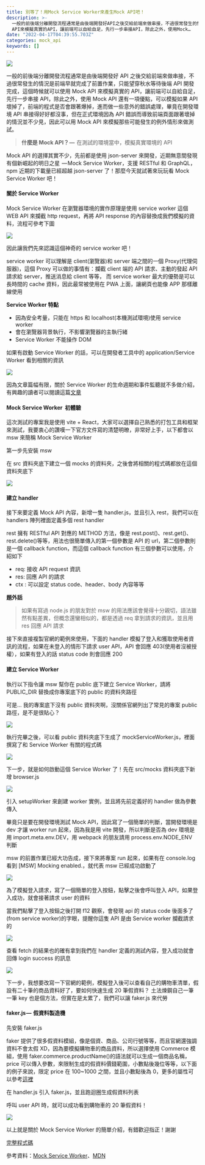 ```yaml
---
title: 別等了！用Mock Service Worker來產生Mock API吧！
description: >-
  一般的前後端分離開發流程通常是由後端開發好API之後交給前端來做串接，不過很常發生的情況是前端早就完成了前置作業，只能望穿秋水等待後端API開發完成，這個時候就可以使用Mock
  API來模擬真實的API，讓前端可以自給自足，先行一步串接API，除此之外，使用Mock…
date: "2022-04-17T04:39:55.703Z"
categories: mock_api
keywords: []
---
```


![](/img/1__kalnHosFvOQaoWouz3ZYcA.jpeg)

一般的前後端分離開發流程通常是由後端開發好 API 之後交給前端來做串接，不過很常發生的情況是前端早就完成了前置作業，只能望穿秋水等待後端 API 開發完成，這個時候就可以使用 Mock API 來模擬真實的 API，讓前端可以自給自足，先行一步串接 API，除此之外，使用 Mock API 還有一項優點，可以模擬如果 API 壞掉了，前端的程式是否會跟著爆掉，進而做一些意外的錯誤處理，畢竟在開發環境 API 串接得好好都沒事，但在正式環境因為 API 錯誤而導致前端頁面跟著壞掉的情況並不少見，因此可以用 Mock API 來模擬那些可能發生的例外情形來做測試。

> **什麼是 Mock API？ —**  在測試的環境當中，模擬真實環境的 API

Mock API 的選擇其實不少，先前都是使用 json-server 來開發，近期無意間發現有個新崛起的明日之星  — Mock Service Worker，支援 RESTful 和 GraphQL，npm 近期的下載量已經超越 json-server 了！那麼今天就試著來玩玩看 Mock Service Worker 吧！

#### 關於 Service Worker

Mock Service Worker 在瀏覽器環境的實作原理是使用 service worker 這個 WEB API 來攔截 http request，再將 API response 的內容替換成我們模擬的資料，流程可參考下圖

![](/img/1__R8vnAecuP5FhhoSahbCJsw.jpeg)

因此讓我們先來認識這個神奇的 service worker 吧！

service worker 可以理解是 client(瀏覽器)和 server 端之間的一個 Proxy(代理伺服器)，這個 Proxy 可以做的事情有：攔截 client 端的 API 請求、主動的發起 API 請求給 server，推送消息給 client 等等， 而 service worker 最大的優勢是可以長時間的 cache 資料，因此最常被使用在 PWA 上面，讓網頁也能像 APP 那樣離線使用

**Service Worker 特點**

- 因為安全考量，只能在 https 和 localhost(本機測試環境)使用 service worker
- 會在瀏覽器背景執行，不影響瀏覽器的主執行緒
- Service Worker 不能操作 DOM

如果有啟動 Service Worker 的話，可以在開發者工具中的 application/Service Worker 看到相關的資訊

![](/img/1__HXaQYfizT3BmWl4hhyN__kg.png)

因為文章篇幅有限，關於 Service Worker 的生命週期和事件監聽就不多做介紹，有興趣的讀者可以閱讀這篇[文章](https://ithelp.ithome.com.tw/articles/10216819)

#### Mock Service Worker  初體驗

這次測試的專案我是使用 vite + React，大家可以選擇自己熟悉的打包工具和框架來測試，我要衷心的讚嘆一下官方文件寫的清楚明暸，非常好上手，以下都會以 msw 來簡稱 Mock Service Worker

第一步先安裝 msw

在 src 資料夾底下建立一個 mocks 的資料夾，之後會將相關的程式碼都放在這個資料夾底下

![](/img/1__uKv7PmAE8k3ambVX8iUXFQ.png)

#### 建立 handler

接下來要定義 Mock API 內容，新增一隻 handler.js，並且引入 rest，我們可以在 handlers 陣列裡面定義多個 rest handler

rest 擁有 RESTful API 對應的 METHOD 方法，像是 rest.post()、rest.get()、rest.delete()等等，用法也很簡單傳入的第一個參數是 API 的 url，第二個參數則是一個 callback function，而這個 callback function 有三個參數可以使用，介紹如下

- req: 接收 API request 資訊
- res: 回應 API 的請求
- ctx : 可以設定 status code、header、body 內容等等

**題外話**

> 如果有寫過 node.js 的朋友對於 msw 的用法應該會覺得十分親切，語法雖然有點差異，但概念還蠻相似的，都是透過 req 拿到請求的資訊，並且用 res 回應 API 請求

接下來直接複製官網的範例來使用，下面的 handler 模擬了登入和獲取使用者資訊的流程，如果在未登入的情形下請求 user API，API 會回應 403(使用者沒被授權），如果有登入的話 status code 則會回應 200

#### 建立 Service Worker

執行以下指令讓 msw 幫你在 public 底下建立 Service Worker，請將 PUBLIC_DIR 替換成你專案底下的 public 的資料夾路徑

可是… 我的專案底下沒有 public 資料夾啊，沒關係官網列出了常見的專案 public 路徑，是不是很貼心？

![](/img/1__fFw5lXRJ__1LFG3bBY1LedQ.png)

執行完畢之後，可以看 public 資料夾底下生成了 mockServiceWorker.js，裡面撰寫了和 Service Worker 有關的程式碼

![](/img/1__VbT8rShd__JAXiwsfmR5nhg.png)

下一步，就是如何啟動這個 Service Worker 了！先在 src/mocks 資料夾底下新增 browser.js

![](/img/1__BJ48i8JxFxGLhTDlHECJVw.png)

引入 setupWorker 來創建 worker 實例，並且將先前定義好的 handler 做為參數傳入

畢竟只是要在開發環境測試 Mock API，因此寫了一個簡單的判斷，當開發環境是 dev 才讓 worker run 起來，因為我是用 vite 開發，所以判斷是否為 dev 環境是用 import.meta.env.DEV，用 webpack 的朋友請用 process.env.NODE_ENV 判斷

msw 的前置作業已經大功告成，接下來將專案 run 起來，如果有在 console.log 看到 \[MSW\] Mocking enabled.，就代表 msw 已經成功啟動了

![](/img/1__YjSzyfD7WpycOeavFH3Piw.png)

為了模擬登入請求，寫了一個簡單的登入按鈕，點擊之後會呼叫登入 API，如果登入成功，就會接著請求 user 的資料

當我們點擊了登入按鈕之後打開 f12 觀察，會發現 api 的 status code 後面多了(from service worker)的字眼，提醒你這隻 API 是由 Service worker 攔截請求的

![](/img/1__3vwd5dLRUgDdzpR__oY0__lg.png)

查看 fetch 的結果也的確有拿到我們在 handler 定義的測試內容，登入成功就會回傳 login success 的訊息

![](/img/1__aOoBsp9ATWVkT0QIApDIaw.png)

下一步，我想要改寫一下官網的範例，模擬登入後可以查看自己的購物車清單，假設有二十筆的商品資料好了，要如何快速生成 20 筆假資料？ 土法煉鋼自己一筆一筆 key 也是個方法，但實在是太累了，我們可以讓 faker.js 來代勞

#### faker.js —  假資料製造機

先安裝 faker.js

faker 提供了很多假資料模組，像是個資、商品、公司行號等等，而且官網還強調資料不會太假 XD，因為要模擬購物車的商品資料，所以選擇使用 Commerce 模組，使用 faker.commerce.productName()的語法就可以生成一個商品名稱，price 可以傳入參數，來限制生成的假資料價錢範圍，小數點後幾位等等，以下面的例子來說，限定 price 在 100~1000 之間，並且小數點後為 0，更多的屬性可以參考[這裡](https://fakerjs.dev/api/commerce.html)

在 handler.js 引入 faker.js，並且跑迴圈生成假資料列表

呼叫 user API 時，就可以成功看到購物車的 20 筆假資料！

![](/img/1__24qQJ1bXSP70NuQZyTUKEg.png)

以上就是關於 Mock Service Worker 的簡單介紹，有錯歡迎指正！謝謝

[完整程式碼](https://github.com/ChangChiao/msw_test)

參考資料：[Mock Service Worker](https://mswjs.io/)、[MDN](https://developer.mozilla.org/zh-CN/docs/Web/API/Service_Worker_API/Using_Service_Workers)
